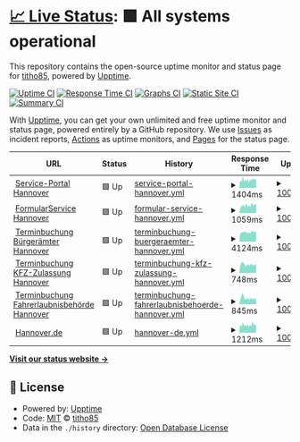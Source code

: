 # [📈 Live Status](https://titho85.github.io/serviceportal-hannover-status): <!--live status--> **🟩 All systems operational**

This repository contains the open-source uptime monitor and status page for [titho85](https://titho85.github.io/serviceportal-hannover-status), powered by [Upptime](https://github.com/upptime/upptime).

[![Uptime CI](https://github.com/titho85/serviceportal-hannover-status/workflows/Uptime%20CI/badge.svg)](https://github.com/titho85/serviceportal-hannover-status/actions?query=workflow%3A%22Uptime+CI%22)
[![Response Time CI](https://github.com/titho85/serviceportal-hannover-status/workflows/Response%20Time%20CI/badge.svg)](https://github.com/titho85/serviceportal-hannover-status/actions?query=workflow%3A%22Response+Time+CI%22)
[![Graphs CI](https://github.com/titho85/serviceportal-hannover-status/workflows/Graphs%20CI/badge.svg)](https://github.com/titho85/serviceportal-hannover-status/actions?query=workflow%3A%22Graphs+CI%22)
[![Static Site CI](https://github.com/titho85/serviceportal-hannover-status/workflows/Static%20Site%20CI/badge.svg)](https://github.com/titho85/serviceportal-hannover-status/actions?query=workflow%3A%22Static+Site+CI%22)
[![Summary CI](https://github.com/titho85/serviceportal-hannover-status/workflows/Summary%20CI/badge.svg)](https://github.com/titho85/serviceportal-hannover-status/actions?query=workflow%3A%22Summary+CI%22)

With [Upptime](https://upptime.js.org), you can get your own unlimited and free uptime monitor and status page, powered entirely by a GitHub repository. We use [Issues](https://github.com/titho85/serviceportal-hannover-status/issues) as incident reports, [Actions](https://github.com/titho85/serviceportal-hannover-status/actions) as uptime monitors, and [Pages](https://titho85.github.io/serviceportal-hannover-status) for the status page.

<!--start: status pages-->
<!-- This summary is generated by Upptime (https://github.com/upptime/upptime) -->
<!-- Do not edit this manually, your changes will be overwritten -->
<!-- prettier-ignore -->
| URL | Status | History | Response Time | Uptime |
| --- | ------ | ------- | ------------- | ------ |
| <img alt="" src="https://serviceportal.hannover-stadt.de/favicon.ico" height="13"> [Service-Portal Hannover](https://serviceportal.hannover-stadt.de) | 🟩 Up | [service-portal-hannover.yml](https://github.com/titho85/serviceportal-hannover-status/commits/HEAD/history/service-portal-hannover.yml) | <details><summary><img alt="Response time graph" src="./graphs/service-portal-hannover/response-time-week.png" height="20"> 1404ms</summary><br><a href="https://titho85.github.io/serviceportal-hannover-status/history/service-portal-hannover"><img alt="Response time 1404" src="https://img.shields.io/endpoint?url=https%3A%2F%2Fraw.githubusercontent.com%2Ftitho85%2Fserviceportal-hannover-status%2FHEAD%2Fapi%2Fservice-portal-hannover%2Fresponse-time.json"></a><br><a href="https://titho85.github.io/serviceportal-hannover-status/history/service-portal-hannover"><img alt="24-hour response time 4326" src="https://img.shields.io/endpoint?url=https%3A%2F%2Fraw.githubusercontent.com%2Ftitho85%2Fserviceportal-hannover-status%2FHEAD%2Fapi%2Fservice-portal-hannover%2Fresponse-time-day.json"></a><br><a href="https://titho85.github.io/serviceportal-hannover-status/history/service-portal-hannover"><img alt="7-day response time 1404" src="https://img.shields.io/endpoint?url=https%3A%2F%2Fraw.githubusercontent.com%2Ftitho85%2Fserviceportal-hannover-status%2FHEAD%2Fapi%2Fservice-portal-hannover%2Fresponse-time-week.json"></a><br><a href="https://titho85.github.io/serviceportal-hannover-status/history/service-portal-hannover"><img alt="30-day response time 1404" src="https://img.shields.io/endpoint?url=https%3A%2F%2Fraw.githubusercontent.com%2Ftitho85%2Fserviceportal-hannover-status%2FHEAD%2Fapi%2Fservice-portal-hannover%2Fresponse-time-month.json"></a><br><a href="https://titho85.github.io/serviceportal-hannover-status/history/service-portal-hannover"><img alt="1-year response time 1404" src="https://img.shields.io/endpoint?url=https%3A%2F%2Fraw.githubusercontent.com%2Ftitho85%2Fserviceportal-hannover-status%2FHEAD%2Fapi%2Fservice-portal-hannover%2Fresponse-time-year.json"></a></details> | <details><summary><a href="https://titho85.github.io/serviceportal-hannover-status/history/service-portal-hannover">100.00%</a></summary><a href="https://titho85.github.io/serviceportal-hannover-status/history/service-portal-hannover"><img alt="All-time uptime 100.00%" src="https://img.shields.io/endpoint?url=https%3A%2F%2Fraw.githubusercontent.com%2Ftitho85%2Fserviceportal-hannover-status%2FHEAD%2Fapi%2Fservice-portal-hannover%2Fuptime.json"></a><br><a href="https://titho85.github.io/serviceportal-hannover-status/history/service-portal-hannover"><img alt="24-hour uptime 100.00%" src="https://img.shields.io/endpoint?url=https%3A%2F%2Fraw.githubusercontent.com%2Ftitho85%2Fserviceportal-hannover-status%2FHEAD%2Fapi%2Fservice-portal-hannover%2Fuptime-day.json"></a><br><a href="https://titho85.github.io/serviceportal-hannover-status/history/service-portal-hannover"><img alt="7-day uptime 100.00%" src="https://img.shields.io/endpoint?url=https%3A%2F%2Fraw.githubusercontent.com%2Ftitho85%2Fserviceportal-hannover-status%2FHEAD%2Fapi%2Fservice-portal-hannover%2Fuptime-week.json"></a><br><a href="https://titho85.github.io/serviceportal-hannover-status/history/service-portal-hannover"><img alt="30-day uptime 100.00%" src="https://img.shields.io/endpoint?url=https%3A%2F%2Fraw.githubusercontent.com%2Ftitho85%2Fserviceportal-hannover-status%2FHEAD%2Fapi%2Fservice-portal-hannover%2Fuptime-month.json"></a><br><a href="https://titho85.github.io/serviceportal-hannover-status/history/service-portal-hannover"><img alt="1-year uptime 100.00%" src="https://img.shields.io/endpoint?url=https%3A%2F%2Fraw.githubusercontent.com%2Ftitho85%2Fserviceportal-hannover-status%2FHEAD%2Fapi%2Fservice-portal-hannover%2Fuptime-year.json"></a></details>
| <img alt="" src="https://serviceportal.hannover-stadt.de/favicon.ico" height="13"> [FormularService Hannover](https://forms.hannover-stadt.de/intelliform/forms/lhh_ozg/index) | 🟩 Up | [formular-service-hannover.yml](https://github.com/titho85/serviceportal-hannover-status/commits/HEAD/history/formular-service-hannover.yml) | <details><summary><img alt="Response time graph" src="./graphs/formular-service-hannover/response-time-week.png" height="20"> 1059ms</summary><br><a href="https://titho85.github.io/serviceportal-hannover-status/history/formular-service-hannover"><img alt="Response time 1059" src="https://img.shields.io/endpoint?url=https%3A%2F%2Fraw.githubusercontent.com%2Ftitho85%2Fserviceportal-hannover-status%2FHEAD%2Fapi%2Fformular-service-hannover%2Fresponse-time.json"></a><br><a href="https://titho85.github.io/serviceportal-hannover-status/history/formular-service-hannover"><img alt="24-hour response time 1285" src="https://img.shields.io/endpoint?url=https%3A%2F%2Fraw.githubusercontent.com%2Ftitho85%2Fserviceportal-hannover-status%2FHEAD%2Fapi%2Fformular-service-hannover%2Fresponse-time-day.json"></a><br><a href="https://titho85.github.io/serviceportal-hannover-status/history/formular-service-hannover"><img alt="7-day response time 1059" src="https://img.shields.io/endpoint?url=https%3A%2F%2Fraw.githubusercontent.com%2Ftitho85%2Fserviceportal-hannover-status%2FHEAD%2Fapi%2Fformular-service-hannover%2Fresponse-time-week.json"></a><br><a href="https://titho85.github.io/serviceportal-hannover-status/history/formular-service-hannover"><img alt="30-day response time 1059" src="https://img.shields.io/endpoint?url=https%3A%2F%2Fraw.githubusercontent.com%2Ftitho85%2Fserviceportal-hannover-status%2FHEAD%2Fapi%2Fformular-service-hannover%2Fresponse-time-month.json"></a><br><a href="https://titho85.github.io/serviceportal-hannover-status/history/formular-service-hannover"><img alt="1-year response time 1059" src="https://img.shields.io/endpoint?url=https%3A%2F%2Fraw.githubusercontent.com%2Ftitho85%2Fserviceportal-hannover-status%2FHEAD%2Fapi%2Fformular-service-hannover%2Fresponse-time-year.json"></a></details> | <details><summary><a href="https://titho85.github.io/serviceportal-hannover-status/history/formular-service-hannover">100.00%</a></summary><a href="https://titho85.github.io/serviceportal-hannover-status/history/formular-service-hannover"><img alt="All-time uptime 100.00%" src="https://img.shields.io/endpoint?url=https%3A%2F%2Fraw.githubusercontent.com%2Ftitho85%2Fserviceportal-hannover-status%2FHEAD%2Fapi%2Fformular-service-hannover%2Fuptime.json"></a><br><a href="https://titho85.github.io/serviceportal-hannover-status/history/formular-service-hannover"><img alt="24-hour uptime 100.00%" src="https://img.shields.io/endpoint?url=https%3A%2F%2Fraw.githubusercontent.com%2Ftitho85%2Fserviceportal-hannover-status%2FHEAD%2Fapi%2Fformular-service-hannover%2Fuptime-day.json"></a><br><a href="https://titho85.github.io/serviceportal-hannover-status/history/formular-service-hannover"><img alt="7-day uptime 100.00%" src="https://img.shields.io/endpoint?url=https%3A%2F%2Fraw.githubusercontent.com%2Ftitho85%2Fserviceportal-hannover-status%2FHEAD%2Fapi%2Fformular-service-hannover%2Fuptime-week.json"></a><br><a href="https://titho85.github.io/serviceportal-hannover-status/history/formular-service-hannover"><img alt="30-day uptime 100.00%" src="https://img.shields.io/endpoint?url=https%3A%2F%2Fraw.githubusercontent.com%2Ftitho85%2Fserviceportal-hannover-status%2FHEAD%2Fapi%2Fformular-service-hannover%2Fuptime-month.json"></a><br><a href="https://titho85.github.io/serviceportal-hannover-status/history/formular-service-hannover"><img alt="1-year uptime 100.00%" src="https://img.shields.io/endpoint?url=https%3A%2F%2Fraw.githubusercontent.com%2Ftitho85%2Fserviceportal-hannover-status%2FHEAD%2Fapi%2Fformular-service-hannover%2Fuptime-year.json"></a></details>
| <img alt="" src="https://serviceportal.hannover-stadt.de/favicon.ico" height="13"> [Terminbuchung Bürgerämter Hannover](https://termin.hannover-stadt.de/buergeramt) | 🟩 Up | [terminbuchung-buergeraemter-hannover.yml](https://github.com/titho85/serviceportal-hannover-status/commits/HEAD/history/terminbuchung-buergeraemter-hannover.yml) | <details><summary><img alt="Response time graph" src="./graphs/terminbuchung-buergeraemter-hannover/response-time-week.png" height="20"> 4124ms</summary><br><a href="https://titho85.github.io/serviceportal-hannover-status/history/terminbuchung-buergeraemter-hannover"><img alt="Response time 4124" src="https://img.shields.io/endpoint?url=https%3A%2F%2Fraw.githubusercontent.com%2Ftitho85%2Fserviceportal-hannover-status%2FHEAD%2Fapi%2Fterminbuchung-buergeraemter-hannover%2Fresponse-time.json"></a><br><a href="https://titho85.github.io/serviceportal-hannover-status/history/terminbuchung-buergeraemter-hannover"><img alt="24-hour response time 4709" src="https://img.shields.io/endpoint?url=https%3A%2F%2Fraw.githubusercontent.com%2Ftitho85%2Fserviceportal-hannover-status%2FHEAD%2Fapi%2Fterminbuchung-buergeraemter-hannover%2Fresponse-time-day.json"></a><br><a href="https://titho85.github.io/serviceportal-hannover-status/history/terminbuchung-buergeraemter-hannover"><img alt="7-day response time 4124" src="https://img.shields.io/endpoint?url=https%3A%2F%2Fraw.githubusercontent.com%2Ftitho85%2Fserviceportal-hannover-status%2FHEAD%2Fapi%2Fterminbuchung-buergeraemter-hannover%2Fresponse-time-week.json"></a><br><a href="https://titho85.github.io/serviceportal-hannover-status/history/terminbuchung-buergeraemter-hannover"><img alt="30-day response time 4124" src="https://img.shields.io/endpoint?url=https%3A%2F%2Fraw.githubusercontent.com%2Ftitho85%2Fserviceportal-hannover-status%2FHEAD%2Fapi%2Fterminbuchung-buergeraemter-hannover%2Fresponse-time-month.json"></a><br><a href="https://titho85.github.io/serviceportal-hannover-status/history/terminbuchung-buergeraemter-hannover"><img alt="1-year response time 4124" src="https://img.shields.io/endpoint?url=https%3A%2F%2Fraw.githubusercontent.com%2Ftitho85%2Fserviceportal-hannover-status%2FHEAD%2Fapi%2Fterminbuchung-buergeraemter-hannover%2Fresponse-time-year.json"></a></details> | <details><summary><a href="https://titho85.github.io/serviceportal-hannover-status/history/terminbuchung-buergeraemter-hannover">100.00%</a></summary><a href="https://titho85.github.io/serviceportal-hannover-status/history/terminbuchung-buergeraemter-hannover"><img alt="All-time uptime 100.00%" src="https://img.shields.io/endpoint?url=https%3A%2F%2Fraw.githubusercontent.com%2Ftitho85%2Fserviceportal-hannover-status%2FHEAD%2Fapi%2Fterminbuchung-buergeraemter-hannover%2Fuptime.json"></a><br><a href="https://titho85.github.io/serviceportal-hannover-status/history/terminbuchung-buergeraemter-hannover"><img alt="24-hour uptime 100.00%" src="https://img.shields.io/endpoint?url=https%3A%2F%2Fraw.githubusercontent.com%2Ftitho85%2Fserviceportal-hannover-status%2FHEAD%2Fapi%2Fterminbuchung-buergeraemter-hannover%2Fuptime-day.json"></a><br><a href="https://titho85.github.io/serviceportal-hannover-status/history/terminbuchung-buergeraemter-hannover"><img alt="7-day uptime 100.00%" src="https://img.shields.io/endpoint?url=https%3A%2F%2Fraw.githubusercontent.com%2Ftitho85%2Fserviceportal-hannover-status%2FHEAD%2Fapi%2Fterminbuchung-buergeraemter-hannover%2Fuptime-week.json"></a><br><a href="https://titho85.github.io/serviceportal-hannover-status/history/terminbuchung-buergeraemter-hannover"><img alt="30-day uptime 100.00%" src="https://img.shields.io/endpoint?url=https%3A%2F%2Fraw.githubusercontent.com%2Ftitho85%2Fserviceportal-hannover-status%2FHEAD%2Fapi%2Fterminbuchung-buergeraemter-hannover%2Fuptime-month.json"></a><br><a href="https://titho85.github.io/serviceportal-hannover-status/history/terminbuchung-buergeraemter-hannover"><img alt="1-year uptime 100.00%" src="https://img.shields.io/endpoint?url=https%3A%2F%2Fraw.githubusercontent.com%2Ftitho85%2Fserviceportal-hannover-status%2FHEAD%2Fapi%2Fterminbuchung-buergeraemter-hannover%2Fuptime-year.json"></a></details>
| <img alt="" src="https://serviceportal.hannover-stadt.de/favicon.ico" height="13"> [Terminbuchung KFZ-Zulassung Hannover](https://termin.hannover-stadt.de/kfz) | 🟩 Up | [terminbuchung-kfz-zulassung-hannover.yml](https://github.com/titho85/serviceportal-hannover-status/commits/HEAD/history/terminbuchung-kfz-zulassung-hannover.yml) | <details><summary><img alt="Response time graph" src="./graphs/terminbuchung-kfz-zulassung-hannover/response-time-week.png" height="20"> 748ms</summary><br><a href="https://titho85.github.io/serviceportal-hannover-status/history/terminbuchung-kfz-zulassung-hannover"><img alt="Response time 748" src="https://img.shields.io/endpoint?url=https%3A%2F%2Fraw.githubusercontent.com%2Ftitho85%2Fserviceportal-hannover-status%2FHEAD%2Fapi%2Fterminbuchung-kfz-zulassung-hannover%2Fresponse-time.json"></a><br><a href="https://titho85.github.io/serviceportal-hannover-status/history/terminbuchung-kfz-zulassung-hannover"><img alt="24-hour response time 795" src="https://img.shields.io/endpoint?url=https%3A%2F%2Fraw.githubusercontent.com%2Ftitho85%2Fserviceportal-hannover-status%2FHEAD%2Fapi%2Fterminbuchung-kfz-zulassung-hannover%2Fresponse-time-day.json"></a><br><a href="https://titho85.github.io/serviceportal-hannover-status/history/terminbuchung-kfz-zulassung-hannover"><img alt="7-day response time 748" src="https://img.shields.io/endpoint?url=https%3A%2F%2Fraw.githubusercontent.com%2Ftitho85%2Fserviceportal-hannover-status%2FHEAD%2Fapi%2Fterminbuchung-kfz-zulassung-hannover%2Fresponse-time-week.json"></a><br><a href="https://titho85.github.io/serviceportal-hannover-status/history/terminbuchung-kfz-zulassung-hannover"><img alt="30-day response time 748" src="https://img.shields.io/endpoint?url=https%3A%2F%2Fraw.githubusercontent.com%2Ftitho85%2Fserviceportal-hannover-status%2FHEAD%2Fapi%2Fterminbuchung-kfz-zulassung-hannover%2Fresponse-time-month.json"></a><br><a href="https://titho85.github.io/serviceportal-hannover-status/history/terminbuchung-kfz-zulassung-hannover"><img alt="1-year response time 748" src="https://img.shields.io/endpoint?url=https%3A%2F%2Fraw.githubusercontent.com%2Ftitho85%2Fserviceportal-hannover-status%2FHEAD%2Fapi%2Fterminbuchung-kfz-zulassung-hannover%2Fresponse-time-year.json"></a></details> | <details><summary><a href="https://titho85.github.io/serviceportal-hannover-status/history/terminbuchung-kfz-zulassung-hannover">100.00%</a></summary><a href="https://titho85.github.io/serviceportal-hannover-status/history/terminbuchung-kfz-zulassung-hannover"><img alt="All-time uptime 100.00%" src="https://img.shields.io/endpoint?url=https%3A%2F%2Fraw.githubusercontent.com%2Ftitho85%2Fserviceportal-hannover-status%2FHEAD%2Fapi%2Fterminbuchung-kfz-zulassung-hannover%2Fuptime.json"></a><br><a href="https://titho85.github.io/serviceportal-hannover-status/history/terminbuchung-kfz-zulassung-hannover"><img alt="24-hour uptime 100.00%" src="https://img.shields.io/endpoint?url=https%3A%2F%2Fraw.githubusercontent.com%2Ftitho85%2Fserviceportal-hannover-status%2FHEAD%2Fapi%2Fterminbuchung-kfz-zulassung-hannover%2Fuptime-day.json"></a><br><a href="https://titho85.github.io/serviceportal-hannover-status/history/terminbuchung-kfz-zulassung-hannover"><img alt="7-day uptime 100.00%" src="https://img.shields.io/endpoint?url=https%3A%2F%2Fraw.githubusercontent.com%2Ftitho85%2Fserviceportal-hannover-status%2FHEAD%2Fapi%2Fterminbuchung-kfz-zulassung-hannover%2Fuptime-week.json"></a><br><a href="https://titho85.github.io/serviceportal-hannover-status/history/terminbuchung-kfz-zulassung-hannover"><img alt="30-day uptime 100.00%" src="https://img.shields.io/endpoint?url=https%3A%2F%2Fraw.githubusercontent.com%2Ftitho85%2Fserviceportal-hannover-status%2FHEAD%2Fapi%2Fterminbuchung-kfz-zulassung-hannover%2Fuptime-month.json"></a><br><a href="https://titho85.github.io/serviceportal-hannover-status/history/terminbuchung-kfz-zulassung-hannover"><img alt="1-year uptime 100.00%" src="https://img.shields.io/endpoint?url=https%3A%2F%2Fraw.githubusercontent.com%2Ftitho85%2Fserviceportal-hannover-status%2FHEAD%2Fapi%2Fterminbuchung-kfz-zulassung-hannover%2Fuptime-year.json"></a></details>
| <img alt="" src="https://serviceportal.hannover-stadt.de/favicon.ico" height="13"> [Terminbuchung Fahrerlaubnisbehörde Hannover](https://termin.hannover-stadt.de/fahrerlaubnis) | 🟩 Up | [terminbuchung-fahrerlaubnisbehoerde-hannover.yml](https://github.com/titho85/serviceportal-hannover-status/commits/HEAD/history/terminbuchung-fahrerlaubnisbehoerde-hannover.yml) | <details><summary><img alt="Response time graph" src="./graphs/terminbuchung-fahrerlaubnisbehoerde-hannover/response-time-week.png" height="20"> 845ms</summary><br><a href="https://titho85.github.io/serviceportal-hannover-status/history/terminbuchung-fahrerlaubnisbehoerde-hannover"><img alt="Response time 845" src="https://img.shields.io/endpoint?url=https%3A%2F%2Fraw.githubusercontent.com%2Ftitho85%2Fserviceportal-hannover-status%2FHEAD%2Fapi%2Fterminbuchung-fahrerlaubnisbehoerde-hannover%2Fresponse-time.json"></a><br><a href="https://titho85.github.io/serviceportal-hannover-status/history/terminbuchung-fahrerlaubnisbehoerde-hannover"><img alt="24-hour response time 838" src="https://img.shields.io/endpoint?url=https%3A%2F%2Fraw.githubusercontent.com%2Ftitho85%2Fserviceportal-hannover-status%2FHEAD%2Fapi%2Fterminbuchung-fahrerlaubnisbehoerde-hannover%2Fresponse-time-day.json"></a><br><a href="https://titho85.github.io/serviceportal-hannover-status/history/terminbuchung-fahrerlaubnisbehoerde-hannover"><img alt="7-day response time 845" src="https://img.shields.io/endpoint?url=https%3A%2F%2Fraw.githubusercontent.com%2Ftitho85%2Fserviceportal-hannover-status%2FHEAD%2Fapi%2Fterminbuchung-fahrerlaubnisbehoerde-hannover%2Fresponse-time-week.json"></a><br><a href="https://titho85.github.io/serviceportal-hannover-status/history/terminbuchung-fahrerlaubnisbehoerde-hannover"><img alt="30-day response time 845" src="https://img.shields.io/endpoint?url=https%3A%2F%2Fraw.githubusercontent.com%2Ftitho85%2Fserviceportal-hannover-status%2FHEAD%2Fapi%2Fterminbuchung-fahrerlaubnisbehoerde-hannover%2Fresponse-time-month.json"></a><br><a href="https://titho85.github.io/serviceportal-hannover-status/history/terminbuchung-fahrerlaubnisbehoerde-hannover"><img alt="1-year response time 845" src="https://img.shields.io/endpoint?url=https%3A%2F%2Fraw.githubusercontent.com%2Ftitho85%2Fserviceportal-hannover-status%2FHEAD%2Fapi%2Fterminbuchung-fahrerlaubnisbehoerde-hannover%2Fresponse-time-year.json"></a></details> | <details><summary><a href="https://titho85.github.io/serviceportal-hannover-status/history/terminbuchung-fahrerlaubnisbehoerde-hannover">100.00%</a></summary><a href="https://titho85.github.io/serviceportal-hannover-status/history/terminbuchung-fahrerlaubnisbehoerde-hannover"><img alt="All-time uptime 100.00%" src="https://img.shields.io/endpoint?url=https%3A%2F%2Fraw.githubusercontent.com%2Ftitho85%2Fserviceportal-hannover-status%2FHEAD%2Fapi%2Fterminbuchung-fahrerlaubnisbehoerde-hannover%2Fuptime.json"></a><br><a href="https://titho85.github.io/serviceportal-hannover-status/history/terminbuchung-fahrerlaubnisbehoerde-hannover"><img alt="24-hour uptime 100.00%" src="https://img.shields.io/endpoint?url=https%3A%2F%2Fraw.githubusercontent.com%2Ftitho85%2Fserviceportal-hannover-status%2FHEAD%2Fapi%2Fterminbuchung-fahrerlaubnisbehoerde-hannover%2Fuptime-day.json"></a><br><a href="https://titho85.github.io/serviceportal-hannover-status/history/terminbuchung-fahrerlaubnisbehoerde-hannover"><img alt="7-day uptime 100.00%" src="https://img.shields.io/endpoint?url=https%3A%2F%2Fraw.githubusercontent.com%2Ftitho85%2Fserviceportal-hannover-status%2FHEAD%2Fapi%2Fterminbuchung-fahrerlaubnisbehoerde-hannover%2Fuptime-week.json"></a><br><a href="https://titho85.github.io/serviceportal-hannover-status/history/terminbuchung-fahrerlaubnisbehoerde-hannover"><img alt="30-day uptime 100.00%" src="https://img.shields.io/endpoint?url=https%3A%2F%2Fraw.githubusercontent.com%2Ftitho85%2Fserviceportal-hannover-status%2FHEAD%2Fapi%2Fterminbuchung-fahrerlaubnisbehoerde-hannover%2Fuptime-month.json"></a><br><a href="https://titho85.github.io/serviceportal-hannover-status/history/terminbuchung-fahrerlaubnisbehoerde-hannover"><img alt="1-year uptime 100.00%" src="https://img.shields.io/endpoint?url=https%3A%2F%2Fraw.githubusercontent.com%2Ftitho85%2Fserviceportal-hannover-status%2FHEAD%2Fapi%2Fterminbuchung-fahrerlaubnisbehoerde-hannover%2Fuptime-year.json"></a></details>
| <img alt="" src="https://icons.duckduckgo.com/ip3/www.hannover.de.ico" height="13"> [Hannover.de](https://www.hannover.de) | 🟩 Up | [hannover-de.yml](https://github.com/titho85/serviceportal-hannover-status/commits/HEAD/history/hannover-de.yml) | <details><summary><img alt="Response time graph" src="./graphs/hannover-de/response-time-week.png" height="20"> 1212ms</summary><br><a href="https://titho85.github.io/serviceportal-hannover-status/history/hannover-de"><img alt="Response time 1212" src="https://img.shields.io/endpoint?url=https%3A%2F%2Fraw.githubusercontent.com%2Ftitho85%2Fserviceportal-hannover-status%2FHEAD%2Fapi%2Fhannover-de%2Fresponse-time.json"></a><br><a href="https://titho85.github.io/serviceportal-hannover-status/history/hannover-de"><img alt="24-hour response time 1143" src="https://img.shields.io/endpoint?url=https%3A%2F%2Fraw.githubusercontent.com%2Ftitho85%2Fserviceportal-hannover-status%2FHEAD%2Fapi%2Fhannover-de%2Fresponse-time-day.json"></a><br><a href="https://titho85.github.io/serviceportal-hannover-status/history/hannover-de"><img alt="7-day response time 1212" src="https://img.shields.io/endpoint?url=https%3A%2F%2Fraw.githubusercontent.com%2Ftitho85%2Fserviceportal-hannover-status%2FHEAD%2Fapi%2Fhannover-de%2Fresponse-time-week.json"></a><br><a href="https://titho85.github.io/serviceportal-hannover-status/history/hannover-de"><img alt="30-day response time 1212" src="https://img.shields.io/endpoint?url=https%3A%2F%2Fraw.githubusercontent.com%2Ftitho85%2Fserviceportal-hannover-status%2FHEAD%2Fapi%2Fhannover-de%2Fresponse-time-month.json"></a><br><a href="https://titho85.github.io/serviceportal-hannover-status/history/hannover-de"><img alt="1-year response time 1212" src="https://img.shields.io/endpoint?url=https%3A%2F%2Fraw.githubusercontent.com%2Ftitho85%2Fserviceportal-hannover-status%2FHEAD%2Fapi%2Fhannover-de%2Fresponse-time-year.json"></a></details> | <details><summary><a href="https://titho85.github.io/serviceportal-hannover-status/history/hannover-de">100.00%</a></summary><a href="https://titho85.github.io/serviceportal-hannover-status/history/hannover-de"><img alt="All-time uptime 100.00%" src="https://img.shields.io/endpoint?url=https%3A%2F%2Fraw.githubusercontent.com%2Ftitho85%2Fserviceportal-hannover-status%2FHEAD%2Fapi%2Fhannover-de%2Fuptime.json"></a><br><a href="https://titho85.github.io/serviceportal-hannover-status/history/hannover-de"><img alt="24-hour uptime 100.00%" src="https://img.shields.io/endpoint?url=https%3A%2F%2Fraw.githubusercontent.com%2Ftitho85%2Fserviceportal-hannover-status%2FHEAD%2Fapi%2Fhannover-de%2Fuptime-day.json"></a><br><a href="https://titho85.github.io/serviceportal-hannover-status/history/hannover-de"><img alt="7-day uptime 100.00%" src="https://img.shields.io/endpoint?url=https%3A%2F%2Fraw.githubusercontent.com%2Ftitho85%2Fserviceportal-hannover-status%2FHEAD%2Fapi%2Fhannover-de%2Fuptime-week.json"></a><br><a href="https://titho85.github.io/serviceportal-hannover-status/history/hannover-de"><img alt="30-day uptime 100.00%" src="https://img.shields.io/endpoint?url=https%3A%2F%2Fraw.githubusercontent.com%2Ftitho85%2Fserviceportal-hannover-status%2FHEAD%2Fapi%2Fhannover-de%2Fuptime-month.json"></a><br><a href="https://titho85.github.io/serviceportal-hannover-status/history/hannover-de"><img alt="1-year uptime 100.00%" src="https://img.shields.io/endpoint?url=https%3A%2F%2Fraw.githubusercontent.com%2Ftitho85%2Fserviceportal-hannover-status%2FHEAD%2Fapi%2Fhannover-de%2Fuptime-year.json"></a></details>

<!--end: status pages-->

[**Visit our status website →**](https://titho85.github.io/serviceportal-hannover-status)

## 📄 License

- Powered by: [Upptime](https://github.com/upptime/upptime)
- Code: [MIT](./LICENSE) © [titho85](https://titho85.github.io/serviceportal-hannover-status)
- Data in the `./history` directory: [Open Database License](https://opendatacommons.org/licenses/odbl/1-0/)

